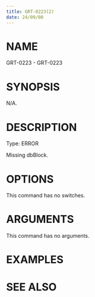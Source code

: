 ```yaml
---
title: GRT-0223(2)
date: 24/09/08
---
```


# NAME

GRT-0223 - GRT-0223

# SYNOPSIS

N/A.

# DESCRIPTION

Type: ERROR

Missing dbBlock.

# OPTIONS

This command has no switches.

# ARGUMENTS

This command has no arguments.

# EXAMPLES

# SEE ALSO
